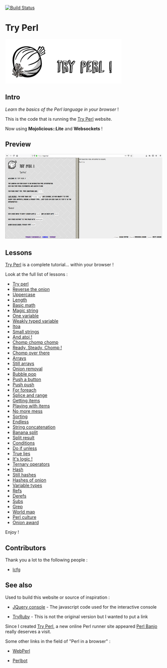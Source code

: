[![Build Status](https://travis-ci.org/thibaultduponchelle/tryperl.svg?branch=master)](https://travis-ci.org/thibaultduponchelle/tryperl)

# Try Perl

![TryPerlLogo](logo.png)

## Intro

*Learn the basics of the Perl language in your browser* !

This is the code that is running the [Try Perl](http://tryperl.pl) website.

Now using **Mojolicious::Lite** and **Websockets** !

## Preview 

![](tryperl.png)

## Lessons

[Try Perl](http://tryperl.pl) is a complete tutorial... within your browser !

Look at the full list of lessons :
* [Try perl](http://tryperl.pl/index.html?lesson=0)
* [Reverse the onion](http://tryperl.pl/index.html?lesson=1)
* [Uppercase](http://tryperl.pl/index.html?lesson=2)
* [Length](http://tryperl.pl/index.html?lesson=3)
* [Basic math](http://tryperl.pl/index.html?lesson=4)
* [Magic string](http://tryperl.pl/index.html?lesson=5)
* [One variable](http://tryperl.pl/index.html?lesson=6)
* [Weakly typed variable](http://tryperl.pl/index.html?lesson=7)
* [Itoa](http://tryperl.pl/index.html?lesson=8)
* [Small strings](http://tryperl.pl/index.html?lesson=9)
* [And atoi !](http://tryperl.pl/index.html?lesson=10)
* [Chomp chomp chomp](http://tryperl.pl/index.html?lesson=11)
* [Ready, Steady, Chomp !](http://tryperl.pl/index.html?lesson=12)
* [Chomp over there](http://tryperl.pl/index.html?lesson=13)
* [Arrays](http://tryperl.pl/index.html?lesson=14)
* [Still arrays](http://tryperl.pl/index.html?lesson=15)
* [Onion removal](http://tryperl.pl/index.html?lesson=16)
* [Bubble pop](http://tryperl.pl/index.html?lesson=17)
* [Push a button](http://tryperl.pl/index.html?lesson=18)
* [Push push](http://tryperl.pl/index.html?lesson=19)
* [For foreach](http://tryperl.pl/index.html?lesson=20)
* [Splice and range](http://tryperl.pl/index.html?lesson=21)
* [Getting items](http://tryperl.pl/index.html?lesson=22)
* [Playing with items](http://tryperl.pl/index.html?lesson=23)
* [No more mess](http://tryperl.pl/index.html?lesson=24)
* [Sorting](http://tryperl.pl/index.html?lesson=25)
* [Endless](http://tryperl.pl/index.html?lesson=26)
* [String concatenation](http://tryperl.pl/index.html?lesson=27)
* [Banana split](http://tryperl.pl/index.html?lesson=28)
* [Split result](http://tryperl.pl/index.html?lesson=29)
* [Conditions](http://tryperl.pl/index.html?lesson=30)
* [Do if unless](http://tryperl.pl/index.html?lesson=31)
* [True lies](http://tryperl.pl/index.html?lesson=32)
* [It's logic !](http://tryperl.pl/index.html?lesson=33)
* [Ternary operators](http://tryperl.pl/index.html?lesson=34)
* [Hash](http://tryperl.pl/index.html?lesson=35)
* [Still hashes](http://tryperl.pl/index.html?lesson=36)
* [Hashes of onion](http://tryperl.pl/index.html?lesson=37)
* [Variable types](http://tryperl.pl/index.html?lesson=38)
* [Refs](http://tryperl.pl/index.html?lesson=39)
* [Derefs](http://tryperl.pl/index.html?lesson=40)
* [Subs](http://tryperl.pl/index.html?lesson=41)
* [Grep](http://tryperl.pl/index.html?lesson=42)
* [World map](http://tryperl.pl/index.html?lesson=43)
* [Perl culture](http://tryperl.pl/index.html?lesson=44)
* [Onion award](http://tryperl.pl/index.html?lesson=45)


Enjoy ! 

## Contributors

Thank you a lot to the following people :

- [lcfg](https://github.com/lcfg)

## See also

Used to build this website or source of inspiration :

- [JQuery console](https://github.com/chrisdone/jquery-console) - The javascript code used for the interactive console

- [TryRuby](https://try.ruby-lang.org) - This is not the original version but I wanted to put a link


Since I created [Try Perl](http://tryperl.pl), a new online Perl runner site appeared [Perl Banjo](https://perlbanjo.com) really deserves a visit.


Some other links in the field of "Perl in a browser"  : 

- [WebPerl](https://webperl.zero-g.net/)

- [Perlbot](https://perl.bot) 

